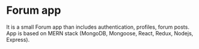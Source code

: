 # Forum app
<meta http-equiv="refresh" content="5;URL='/client/src/App.js'" />
It is a small Forum app than includes authentication, profiles, forum posts. App is based on MERN stack (MongoDB, Mongoose, React, Redux, Nodejs, Express).
